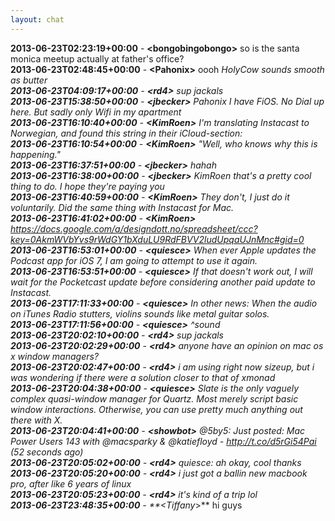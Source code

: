 ```yaml
---
layout: chat
---
```

**2013-06-23T02:23:19+00:00** - **&lt;bongobingobongo&gt;** so is the santa monica meetup actually at father's office?  
**2013-06-23T02:48:45+00:00** - **&lt;Pahonix&gt;** oooh _HolyCow sounds smooth as butter  
**2013-06-23T04:09:17+00:00** - **&lt;rd4&gt;** sup jackals  
**2013-06-23T15:38:50+00:00** - **&lt;jbecker&gt;** Pahonix I have FiOS. No Dial up here. But sadly only Wifi in my apartment  
**2013-06-23T16:10:40+00:00** - **&lt;KimRoen&gt;** I'm translating Instacast to Norwegian, and found this string in their iCloud-section:  
**2013-06-23T16:10:54+00:00** - **&lt;KimRoen&gt;** "Well, who knows why this is happening."  
**2013-06-23T16:37:51+00:00** - **&lt;jbecker&gt;** hahah  
**2013-06-23T16:38:00+00:00** - **&lt;jbecker&gt;** KimRoen that's a pretty cool thing to do. I hope they're paying you  
**2013-06-23T16:40:59+00:00** - **&lt;KimRoen&gt;** They don't, I just do it voluntarily. Did the same thing with Instacast for Mac.  
**2013-06-23T16:41:02+00:00** - **&lt;KimRoen&gt;** https://docs.google.com/a/designdott.no/spreadsheet/ccc?key=0AkmWVbYvs9rWdGY1bXduLU9RdFBVV2ludUpqaUJnMnc#gid=0  
**2013-06-23T16:53:01+00:00** - **&lt;quiesce&gt;** When ever Apple updates the Podcast app for iOS 7, I am going to attempt to use it again.  
**2013-06-23T16:53:51+00:00** - **&lt;quiesce&gt;** If that doesn't work out, I will wait for the Pocketcast update before considering another paid update to Instacast.  
**2013-06-23T17:11:33+00:00** - **&lt;quiesce&gt;** In other news: When the audio on iTunes Radio stutters, violins sounds like metal guitar solos.  
**2013-06-23T17:11:56+00:00** - **&lt;quiesce&gt;** ^sound  
**2013-06-23T20:02:10+00:00** - **&lt;rd4&gt;** sup jackals  
**2013-06-23T20:02:29+00:00** - **&lt;rd4&gt;** anyone have an opinion on mac os x window managers?  
**2013-06-23T20:02:47+00:00** - **&lt;rd4&gt;** i am using right now sizeup, but i was wondering if there were a solution closer to that of xmonad  
**2013-06-23T20:04:38+00:00** - **&lt;quiesce&gt;** Slate is the only vaguely complex quasi-window manager for Quartz. Most merely script basic window interactions. Otherwise, you can use pretty much anything out there with X.  
**2013-06-23T20:04:41+00:00** - **&lt;showbot&gt;** @5by5: Just posted: Mac Power Users 143 with @macsparky &amp; @katiefloyd - http://t.co/d5rGi54Pai (52 seconds ago)  
**2013-06-23T20:05:02+00:00** - **&lt;rd4&gt;** quiesce: ah okay, cool thanks  
**2013-06-23T20:05:20+00:00** - **&lt;rd4&gt;** i just got a ballin new macbook pro, after like 6 years of linux  
**2013-06-23T20:05:23+00:00** - **&lt;rd4&gt;** it's kind of a trip lol  
**2013-06-23T23:48:35+00:00** - **&lt;Tiffany_&gt;** hi guys  
